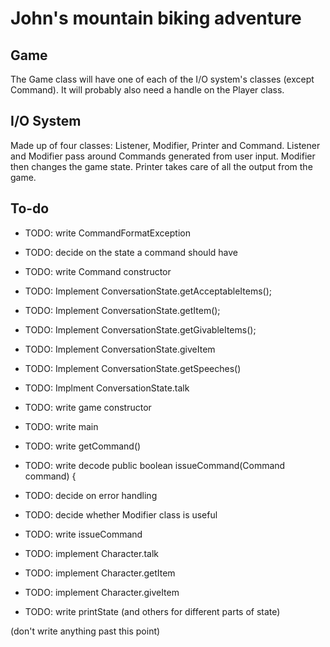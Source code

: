 John's mountain biking adventure
================================

Game
----

The Game class will have one of each of the I/O system's classes (except Command). It will probably also need a handle on the Player class.

I/O System
----------

Made up of four classes: Listener, Modifier, Printer and Command. Listener and Modifier pass around Commands generated from user input. Modifier then changes the game state. Printer takes care of all the output from the game.

To-do
-----


* TODO: write CommandFormatException 

* TODO: decide on the state a command should have 

* TODO: write Command constructor 

* TODO: Implement ConversationState.getAcceptableItems(); 

* TODO: Implement ConversationState.getItem(); 

* TODO: Implement ConversationState.getGivableItems(); 

* TODO: Implement ConversationState.giveItem 

* TODO: Implement ConversationState.getSpeeches() 

* TODO: Implment ConversationState.talk 

* TODO: write game constructor 

* TODO: write main 

* TODO: write getCommand() 

* TODO: write decode public boolean issueCommand(Command command) { 

* TODO: decide on error handling 

* TODO: decide whether Modifier class is useful 

* TODO: write issueCommand 

* TODO: implement Character.talk 

* TODO: implement Character.getItem 

* TODO: implement Character.giveItem 

* TODO: write printState (and others for different parts of state)

(don't write anything past this point)
